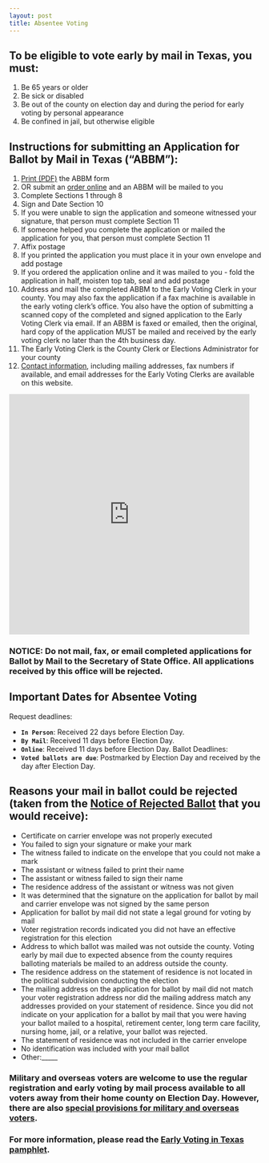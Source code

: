 ```yaml
---
layout: post
title: Absentee Voting
---
```


## To be eligible to vote early by mail in Texas, you must: 
1. Be 65 years or older
2. Be sick or disabled
3. Be out of the county on election day and during the period for early voting by personal appearance
4. Be confined in jail, but otherwise eligible

## Instructions for submitting an Application for Ballot by Mail in Texas (“ABBM”):
1. [Print (PDF)](https://webservices.sos.state.tx.us/forms/5-15f.pdf) the ABBM form
2. OR submit an [order online](https://bbm.sos.state.tx.us/bbm.asp) and an ABBM will be mailed to you
3. Complete Sections 1 through 8
4. Sign and Date Section 10
5. If you were unable to sign the application and someone witnessed your signature, that person must complete Section 11
6. If someone helped you complete the application or mailed the application for you, that person must complete Section 11
7. Affix postage
  1. If you printed the application you must place it in your own envelope and add postage
  2. If you ordered the application online and it was mailed to you - fold the application in half, moisten top tab, seal and add postage
8. Address and mail the completed ABBM to the Early Voting Clerk in your county. You may also fax the application if a fax machine is available in the early voting clerk’s office.  You also have the option of submitting a scanned copy of the completed and signed application to the Early Voting Clerk via email. If an ABBM is faxed or emailed, then the original, hard copy of the application MUST be mailed and received by the early voting clerk no later than the 4th business day.
  1. The Early Voting Clerk is the County Clerk or Elections Administrator for your county
  2. [Contact information](https://www.sos.state.tx.us/elections/voter/county.shtml), including mailing addresses, fax numbers if available, and email addresses for the Early Voting Clerks are available on this website.

<iframe src="https://giphy.com/embed/4QMcpaQXZOEshaUVsj" width="480" height="480" frameBorder="0" class="giphy-embed" allowFullScreen></iframe><p><a href="https://giphy.com/gifs/loharris-vote-loharrisvote-4QMcpaQXZOEshaUVsj"></a></p>

### NOTICE: Do not mail, fax, or email completed applications for Ballot by Mail to the Secretary of State Office. All applications received by this office will be rejected. 

## Important Dates for Absentee Voting
Request deadlines: 
* **`In Person`**: Received 22 days before Election Day.
* **`By Mail`**: Received 11 days before Election Day.
* **`Online`**: Received 11 days before Election Day.
Ballot Deadlines: 
* **`Voted ballots are due`**: Postmarked by Election Day and received by the day after Election Day. 

## Reasons your mail in ballot could be rejected (taken from the [Notice of Rejected Ballot](https://www.sos.state.tx.us/elections/forms/pol-sub/5-42f.pdf) that you would receive):
* Certificate on carrier envelope was not properly executed
* You failed to sign your signature or make your mark
* The witness failed to indicate on the envelope that you could not make a mark
* The assistant or witness failed to print their name
* The assistant or witness failed to sign their name
* The residence address of the assistant or witness was not given
* It was determined that the signature on the application for ballot by mail and carrier envelope was not signed by the same person
* Application for ballot by mail did not state a legal ground for voting by mail
* Voter registration records indicated you did not have an effective registration for this election
* Address to which ballot was mailed was not outside the county. Voting early by mail due to expected absence from the county requires balloting materials be mailed to an address outside the county. 
* The residence address on the statement of residence is not located in the political subdivision conducting the election
* The mailing address on the application for ballot by mail did not match your voter registration address nor did the mailing address match any addresses provided on your statement of residence. Since you did not indicate on your application for a ballot by mail that you were having your ballot mailed to a hospital, retirement center, long term care facility, nursing home, jail, or a relative, your ballot was rejected. 
* The statement of residence was not included in the carrier envelope
* No identification was included with your mail ballot
* Other:_____

### Military and overseas voters are welcome to use the regular registration and early voting by mail process available to all voters away from their home county on Election Day. However, there are also [special provisions for military and overseas voters](https://www.votetexas.gov/military-overseas-voters/index.html).

### For more information, please read the [Early Voting in Texas pamphlet](https://www.votetexas.gov/voting/when.html#early-voting).
